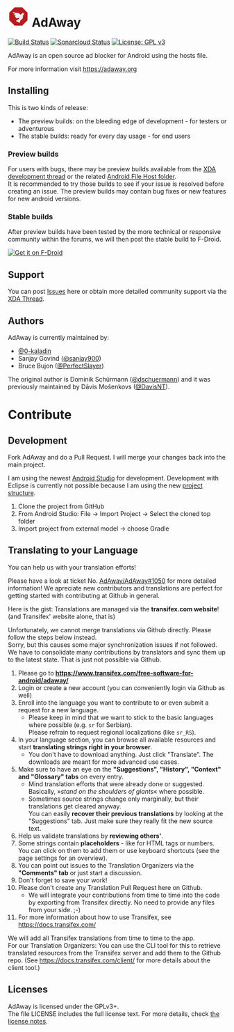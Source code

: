 # ![AdAway logo](https://raw.githubusercontent.com/AdAway/AdAway/master/app/src/main/res/mipmap-mdpi/icon.png) AdAway

[![Build Status](https://travis-ci.com/AdAway/AdAway.svg?branch=master)](https://travis-ci.org/AdAway/AdAway) [![Sonarcloud Status](https://sonarcloud.io/api/project_badges/measure?project=org.adaway&metric=security_rating)](https://sonarcloud.io/dashboard?id=org.adaway) [![License: GPL v3](https://img.shields.io/badge/License-GPL%20v3-blue.svg)](blob/master/LICENSE)

AdAway is an open source ad blocker for Android using the hosts file.

For more information visit https://adaway.org

## Installing

This is two kinds of release:
* The preview builds: on the bleeding edge of development - for testers or adventurous
* The stable builds: ready for every day usage - for end users

### Preview builds
For users with bugs, there may be preview builds available from the [XDA development thread](https://forum.xda-developers.com/showthread.php?t=2190753) or the related [Android File Host folder](https://androidfilehost.com/?w=files&flid=249276).  
It is recommended to try those builds to see if your issue is resolved before creating an issue.
The preview builds may contain bug fixes or new features for new android versions.

### Stable builds
After preview builds have been tested by the more technical or responsive community within the forums, we will then post the stable build to F-Droid.

[<img src="https://f-droid.org/badge/get-it-on.png"
      alt="Get it on F-Droid"
      height="80">](https://f-droid.org/app/org.adaway)

## Support

You can post [Issues](https://github.com/AdAway/AdAway/issues) here or obtain more detailed community support via the [XDA Thread](http://forum.xda-developers.com/showthread.php?t=2190753).

## Authors

AdAway is currently maintained by:
* [@0-kaladin](https://github.com/0-kaladin)
* Sanjay Govind ([@sanjay900](https://github.com/sanjay900))
* Bruce Bujon ([@PerfectSlayer](https://github.com/PerfectSlayer))

The original author is Dominik Schürmann ([@dschuermann](https://github.com/dschuermann)) and it was previously maintained by Dāvis Mošenkovs ([@DavisNT](https://github.com/DavisNT)).

# Contribute
## Development

Fork AdAway and do a Pull Request. I will merge your changes back into the main project.

I am using the newest [Android Studio](http://developer.android.com/sdk/installing/studio.html) for development.
Development with Eclipse is currently not possible because I am using the new [project structure](http://developer.android.com/sdk/installing/studio-tips.html).

1. Clone the project from GitHub
2. From Android Studio: File -> Import Project -> Select the cloned top folder
3. Import project from external model -> choose Gradle

## Translating to your Language

You can help us with your translation efforts!  

Please have a look at ticket No. [AdAway/AdAway#1050](https://github.com/AdAway/AdAway/issues/1050) for more detailed information!
We apreciate new contributors and translations are perfect for getting started with contributing at Github in general.

Here is the gist:
Translations are managed via the **transifex.com website**! (and Transifex' website alone, that is)

Unfortunately, we cannot merge translations via Github directly. Please follow the steps below instead.  
Sorry, but this causes some major synchronization issues if not followed.  We have to consolidate many contributions by translators and sync them up to the latest state. That is just not possible via Github.  

1. Please go to **https://www.transifex.com/free-software-for-android/adaway/**
1. Login or create a new account (you can conveniently login via Github as well)
1. Enroll into the language you want to contribute to or even submit a request for a new language.
   * Please keep in mind that we want to stick to the basic languages where possible (e.g. `sr` for Serbian).  
   Please refrain to request regional localizations (like `sr_RS`).
1. In your language section, you can browse all available resources and start **translating strings right in your browser**.
   * You don't have to download anything. Just click "Translate". The downloads are meant for more advanced use cases.
1. Make sure to have an eye on the **"Suggestions", "History", "Context" and "Glossary" tabs** on every entry. 
   * Mind translation efforts that were already done or suggested.  
   Basically, »*stand on the shoulders of giants*« where possible.
   * Sometimes source strings change only marginally, but their translations get cleared anyway.  
   You can easily **recover their previous translations** by looking at the "Suggestions" tab. Just make sure they really fit the new source text.
1. Help us validate translations by **reviewing others'**. 
1. Some strings contain **placeholders** - like for HTML tags or numbers.  
You can click on them to add them or use keyboard shortcuts (see the page settings for an overview).
1. You can point out issues to the Translation Organizers via the **"Comments" tab** or just start a discussion.
1. Don't forget to save your work!
1. Please don't create any Translation Pull Request here on Github.  
   * We will integrate your contributions from time to time into the code by exporting from Transifex directly. No need to provide any files from your side. ;-) 
1. For more information about how to use Transifex, see https://docs.transifex.com/


We will add all Transifex translations from time to time to the app.  
For our Translation Organizers: You can use the CLI tool for this to retrieve translated resources from the Transifex server and add them to the Github repo. (See https://docs.transifex.com/client/ for more details about the client tool.)

## Licenses
AdAway is licensed under the GPLv3+.  
The file LICENSE includes the full license text.
For more details, check [the license notes](LICENSE.md).
